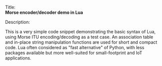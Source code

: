 Title:<br/>
<b>Morse encoder/decoder demo in Lua</b>

Description:<br/>
<p>This is a very simple code snippet demonstrating the basic syntax of Lua, using Morse ITU encoding/decoding as a test case. An association table and in-place string manipulation functions are used for short and compact code. Lua often considered as "fast alternative" of Python, with less packages available but more well-suited for small-footprint and IoT applications.
